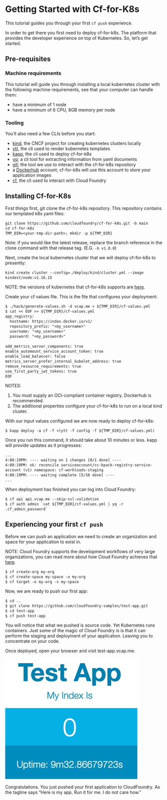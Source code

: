 # Getting Started with Cf-for-K8s

This tutorial guides you through your first `cf push` experience.

In order to get there you first need to deploy cf-for-k8s.  The platform that provides the developer experience on top of Kubernetes.  So, let’s get started.

## Pre-requisites

### Machine requirements
This tutorial will guide you through installing a local kubernetes cluster with the following machine requirements, 
see that your computer can handle them:

- have a minimum of 1 node
- have a minimum of 6 CPU, 8GB memory per node

### Tooling

You’ll also need a few CLIs before you start:

- [kind](https://kind.sigs.k8s.io/docs/user/quick-start/), the CNCF project for creating kubernetes clusters locally
- [ytt](https://k14s.io/#install), the cli used to render kubernetes templates
- [kapp](https://k14s.io/#install), the cli used to deploy cf-for-k8s
- [yq](https://github.com/mikefarah/yq); a cli tool for extracting information from yaml documents
- [git](https://git-scm.com/book/en/v2/Getting-Started-Installing-Git); the tool we use to interact with the cf-for-k8s repository
- a [Dockerhub](https://hub.docker.com) account; cf-for-k8s will use this account to store your application images
- [cf](https://docs.cloudfoundry.org/cf-cli/install-go-cli.html), the cli used to interact with Cloud Foundry 

## Installing Cf-for-K8s

First things first, git clone the cf-for-k8s repository.  This repository contains our templated k8s yaml files:

```
git clone https://github.com/cloudfoundry/cf-for-k8s.git -b main
cd cf-for-k8s
TMP_DIR=<your-tmp-dir-path>; mkdir -p ${TMP_DIR}
```

Note: if you would like the latest release, replace the branch reference in the clone command with that release tag. (E.G. `-b v1.0.0`)

Next, create the local kubernetes cluster that we will deploy cf-for-k8s to presently:

```
kind create cluster --config=./deploy/kind/cluster.yml --image kindest/node:v1.16.15
```
NOTE: the versions of kubernetes that cf-for-k8s supports are [here](https://github.com/cloudfoundry/cf-for-k8s/blob/master/supported_k8s_versions.yml).

Create your cf values file.  This is the file that configures your deployment:

```
$ ./hack/generate-values.sh -d vcap.me > ${TMP_DIR}/cf-values.yml
$ cat << EOF >> ${TMP_DIR}/cf-values.yml
app_registry:
  hostname: https://index.docker.io/v1/		
  repository_prefix: "<my_username>"	
  username: "<my_username>"
  password: "<my_password>"

add_metrics_server_components: true			
enable_automount_service_account_token: true
enable_load_balancer: false
metrics_server_prefer_internal_kubelet_address: true
remove_resource_requirements: true
use_first_party_jwt_tokens: true
EOF
```
NOTES:
1. You must supply an OCI-compliant container registry.  Dockerhub is recommended.
2. The additional properties configure your cf-for-k8s to run on a local kind cluster.

With our input values configured we are now ready to deploy cf-for-k8s:

```
$ kapp deploy -a cf -f <(ytt -f config -f ${TMP_DIR}/cf-values.yml)
```

Once you run this command, it should take about 10 minutes or less.  kapp will provide updates as it 
progresses:

```
...
4:08:19PM: ---- waiting on 1 changes [0/1 done] ----
4:08:19PM: ok: reconcile serviceaccount/cc-kpack-registry-service-account (v1) namespace: cf-workloads-staging
4:08:19PM: ---- waiting complete [5/10 done] ----
...
```

When deployment has finished you can log into Cloud Foundry:

```
$ cf api api.vcap.me --skip-ssl-validation
$ cf auth admin `cat ${TMP_DIR}/cf-values.yml | yq -r .cf_admin_password`
```
## Experiencing your first `cf push`

Before we can push an application we need to create an organization and space for your application to exist in. 

NOTE: Cloud Foundry supports the development workflows of very large organizations, you can read more about 
how Cloud Foundry achieves that [here](https://docs.cloudfoundry.org/concepts/roles.html).

```
$ cf create-org my-org
$ cf create-space my-space -o my-org 
$ cf target -o my-org -s my-space
```

Now, we are ready to push our first app:

```
$ cd ..
$ git clone https://github.com/cloudfoundry-samples/test-app.git
$ cd test-app
$ cf push test-app
```
You will notice that what we pushed is source code.  Yet Kubernetes runs containers.  Just some of the magic of 
Cloud Foundry is is that it can perform the staging and deployment of your application.  Leaving you to 
concentrate on your code.  

Once deployed, open your browser and visit test-app.vcap.me:

![](./assets/test-app.png)

Congratulations.  You just pushed your first application to CloudFoundry.  As the tagline 
says “Here is my app.  Run it for me.  I do not care how.”

